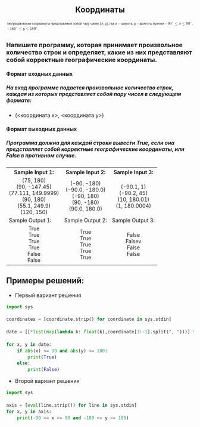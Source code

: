 <h2 style="text-align:center">Координаты</h2>
<div>
<img src="https://github.com/kolesnikovvitaliy/pokolenie_python_oop/blob/main/2_Повторяем_основные_конструкции_языка/2_1_Задачи/2_1_9_Координаты/img/task.png" title="Git" **alt="Git">
​</div>

### Напишите программу, которая принимает произвольное количество строк и определяет, какие из них представляют собой корректные географические координаты.

#### Формат входных данных
##### На вход программе подается произвольное количество строк, каждая из которых представляет собой пару чисел в следующем формате:
* (<координата x>, <координата y>)

#### Формат выходных данных
##### Программа должна для каждой строки вывести True, если она представляет собой корректные географические координаты, или False в противном случае.




<table align="center">
  <tbody>
    <tr>
      <th>Sample Input 1: </th>
      <th>Sample Input 2: </th>
      <th>Sample Input 3:</th>
    </tr>
    <tr>
      <td align="center">(75, 180)<br>
                        (90, -147.45)<br>
                        (77.111, 149.9999)<br>
                        (90, 180)<br>
                        (55.1, 249.9)<br>
                        (120, 150)<br></td>
      <td align="center">(-90, -180)<br>
                        (-90.0, -180.0)<br>
                        (-90, 180)<br>
                        (90, -180)<br>
                        (90.0, 180.0)<br></td>
      <td align="center">(-90.1, 1)<br>
                          (-90.2, 45)<br>
                          (10, 180.01)<br>
                          (1, 180.0004)<br></td>
    </tr>
    <tr>
      <td>Sample Output 1:</td>
      <td>Sample Output 2:</td>
      <td>Sample Output 3:</td>
    </tr>
    <tr>
      <td align="center">
      True<br>
      True<br>
      True<br>
      True<br>
      False<br>
      False<br>
      </td>
      <td align="center">
      True<br>
      True<br>
      True<br>
      True<br>
      True<br>
      </td>
      <td align="center">
      False<br>
      Falsev<br>
      False<br>
      False<br>
      </td>
    </tr>
  </tbody>
</table>

## Примеры решений:
* Первый вариант решения
```python
import sys

coordinates = [coordinate.strip() for coordinate in sys.stdin]

date = [[*list(map(lambda k: float(k),coordinate[1:-1].split(", ")))] for coordinate in coordinates]

for x, y in date:
    if abs(x) <= 90 and abs(y) <= 180:
        print(True)
    else:
        print(False)
```
* Второй вариант решения
```python
import sys

axis = [eval(line.strip()) for line in sys.stdin]
for x, y in axis:
    print(-90 <= x <= 90 and -180 <= y <= 180)
```


